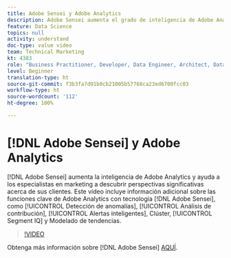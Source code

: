 ```yaml
---
title: Adobe Sensei y Adobe Analytics
description: Adobe Sensei aumenta el grado de inteligencia de Adobe Analytics y ayuda a los especialistas en marketing a descubrir perspectivas significativas sobre sus clientes. Este vídeo incluye una explicación adicional de las funciones clave de Adobe Analytics con tecnología Adobe Sensei, como Detección de anomalías, Análisis de contribución, Alertas inteligentes, Clúster, Segment IQ y Modelado de tendencias.
feature: Data Science
topics: null
activity: understand
doc-type: value video
team: Technical Marketing
kt: 4383
role: "Business Practitioner, Developer, Data Engineer, Architect, Data Architect, Administrator, Leader"
level: Beginner
translation-type: ht
source-git-commit: f3b3fa7d91b0cb21005b57768ca23ed6700fcc03
workflow-type: ht
source-wordcount: '112'
ht-degree: 100%

---
```



# [!DNL Adobe Sensei] y Adobe Analytics

[!DNL Adobe Sensei] aumenta la inteligencia de Adobe Analytics y ayuda a los especialistas en marketing a descubrir perspectivas significativas acerca de sus clientes. Este vídeo incluye información adicional sobre las funciones clave de Adobe Analytics con tecnología [!DNL Adobe Sensei], como [!UICONTROL Detección de anomalías], [!UICONTROL Análisis de contribución], [!UICONTROL Alertas inteligentes], Clúster, [!UICONTROL Segment IQ] y Modelado de tendencias.

>[!VIDEO](https://video.tv.adobe.com/v/31500/?quality=12)

Obtenga más información sobre [!DNL Adobe Sensei] [AQUÍ](https://www.adobe.com/es/sensei.html).

